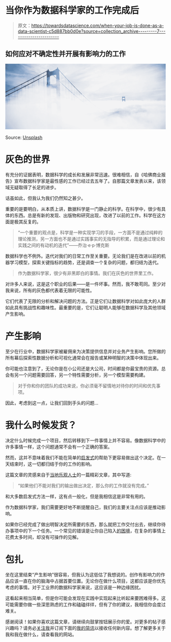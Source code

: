 # 当你作为数据科学家的工作完成后

> 原文：<https://towardsdatascience.com/when-your-job-is-done-as-a-data-scientist-c5d887bb0d0e?source=collection_archive---------7----------------------->

## 如何应对不确定性并开展有影响力的工作

![](img/ca4ffc514bb2039a7ab499affb898b63.png)

Source: [Unsplash](https://unsplash.com/photos/pVAzPGYy3NE)

# 灰色的世界

有充分的证据表明，数据科学的成长和发展非常迅速。很难相信，自《哈佛商业报告》宣布数据科学家是最性感的工作已经过去五年了。自那篇文章发表以来，该领域无疑取得了长足的进步。

话虽如此，但我认为我们仍然知之甚少。

重要的是要明白，从本质上讲，数据科学是一门静止的科学。在科学中，很少有具体的东西。总是有新的发现、出版物和研究出现，改进了以前的工作。科学在这方面是极其反复的。

> “一个重要的观点是，科学是一种实现学习的手段，一方面不是通过纯粹的理论推测，另一方面也不是通过实践事实的无指导的积累，而是通过理论和实践之间的有动机的迭代”——乔治·e·p·博克斯

数据科学也不例外。迭代对我们的日常工作至关重要。无论我们是在改进以前的机器学习模型，探索关键指标的趋势，还是调查一个复杂的问题，都归结为迭代。

> 作为数据科学家，很少有非黑即白的事情。我们在灰色的世界里工作。

对许多人来说，这是这个职业的后果——是一件坏事。然而，我不敢苟同。至少对我来说，所有的灰色都代表着无限的可能性。

它们代表了无限的分析和解决问题的方法。正是它们让数据科学对如此庞大的人群如此具有挑战性和趣味性。最重要的是，它们让聪明人能够在数据科学及其他领域产生影响。

# 产生影响

至少在行业中，数据科学家被雇佣来为决策提供信息并对业务产生影响。您所做的所有幕后探索性数据分析和可视化通常会在报告或某种明智的决策中体现出来。

你可能也注意到了，无论你是在小公司还是大公司，时间都是你最宝贵的资源。总会有另一个问题需要回答，另一个特性需要分析，另一个模型需要构建。

> 对于你和你的团队的成功来说，你必须毫不留情地对待你的时间和优先事项。

因此，考虑到这一点，让我们回到手头的问题…

# 我什么时候发货？

决定什么时候完成一个项目，然后转移到下一件事情上并不容易。像数据科学中的许多事情一样，这个问题通常不会有一个正确的答案。

然而，这并不意味着我们不能在简单的[启发式](https://en.wikipedia.org/wiki/Heuristic)的帮助下更容易做出这个决定。在一天结束时，这一切都归结于你的工作的影响。

这篇文章的灵感来自于[当地乐观人士](https://www.locallyoptimistic.com/post/practical_ml/)的一篇精彩文章，其中写道:

> “如果他们不能对我们的输出做出决定，那么你的工作就没有完成。”

和大多数启发式方法一样，这有点一般化，但是我相信这是非常有用的。

作为数据科学家，我们需要更好地不断提醒自己，我们的主要关注点应该是推动影响。

如果你已经完成了做出明智决定所需要的东西，那么就把工作交付出去，继续你待办事项中的下一个任务。一个常见的错误是让你自己陷入[的困境](http://www.dictionary.com/browse/can-t-see-the-forest-for-the-trees)，在复杂的事情上花费太多时间，却没有可操作的见解。

# 包扎

坐在这里结束“产生影响”很容易，但我认为这低估了我想说的。创作有影响力的作品应该一直在你的脑海中占据首要位置。无论你在做什么项目，这都应该是你优先考虑的事情。对于工业界的数据科学家来说，这应该是一种边缘困扰。

这看起来相当简单，但是你可能会发现在实践中实现起来比听起来要困难得多。这可能需要你做一些深思熟虑的工作和磕磕绊绊，但有了你的建议，我相信你会度过难关。

感谢阅读！如果你喜欢这篇文章，请继续向鼓掌按钮展示你的爱。对更多的帖子感兴趣吗？请务必[关注我](https://twitter.com/cdeweyx)并订阅下面的[我的简讯](https://www.conordewey.com/)以接收任何新内容。想了解更多关于我和我在做什么，请查看我的网站。
